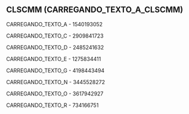 ## CLSCMM (CARREGANDO_TEXTO_A_CLSCMM)
CARREGANDO_TEXTO_A - 1540193052

CARREGANDO_TEXTO_C - 2909841723

CARREGANDO_TEXTO_D - 2485241632

CARREGANDO_TEXTO_E - 1275834411

CARREGANDO_TEXTO_G - 4198443494

CARREGANDO_TEXTO_N - 3445528272

CARREGANDO_TEXTO_O - 3617942927

CARREGANDO_TEXTO_R - 734166751